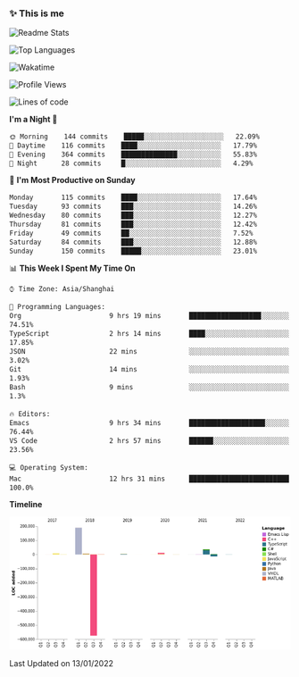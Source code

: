 <!--

**icyzeroice/icyzeroice** is a ✨ _special_ ✨ repository because its `README.md` (this file) appears on your GitHub profile.

Here are some ideas to get you started:

- 🔭 I’m currently working on ...
- 🌱 I’m currently learning ...
- 👯 I’m looking to collaborate on ...
- 🤔 I’m looking for help with ...
- 💬 Ask me about ...
- 📫 How to reach me: ...
- 😄 Pronouns: ...
- ⚡ Fun fact: ...

-->

### ✨ This is me

![Readme Stats](https://github-readme-stats.vercel.app/api?username=icyzeroice)

![Top Languages](https://github-readme-stats.vercel.app/api/top-langs/?username=icyzeroice&exclude_repo=scutie2015-digimon&layout=compact&langs_count=5)

![Wakatime](https://github-readme-stats.vercel.app/api/wakatime?username=icyzeroice)

<!--START_SECTION:waka-->
![Profile Views](http://img.shields.io/badge/Profile%20Views-0-blue)

![Lines of code](https://img.shields.io/badge/From%20Hello%20World%20I%27ve%20Written--320%20Thousand%20lines%20of%20code-blue)

**I'm a Night 🦉** 

```text
🌞 Morning    144 commits    █████░░░░░░░░░░░░░░░░░░░░   22.09% 
🌆 Daytime    116 commits    ████░░░░░░░░░░░░░░░░░░░░░   17.79% 
🌃 Evening    364 commits    ██████████████░░░░░░░░░░░   55.83% 
🌙 Night      28 commits     █░░░░░░░░░░░░░░░░░░░░░░░░   4.29%

```
📅 **I'm Most Productive on Sunday** 

```text
Monday       115 commits    ████░░░░░░░░░░░░░░░░░░░░░   17.64% 
Tuesday      93 commits     ███░░░░░░░░░░░░░░░░░░░░░░   14.26% 
Wednesday    80 commits     ███░░░░░░░░░░░░░░░░░░░░░░   12.27% 
Thursday     81 commits     ███░░░░░░░░░░░░░░░░░░░░░░   12.42% 
Friday       49 commits     ██░░░░░░░░░░░░░░░░░░░░░░░   7.52% 
Saturday     84 commits     ███░░░░░░░░░░░░░░░░░░░░░░   12.88% 
Sunday       150 commits    █████░░░░░░░░░░░░░░░░░░░░   23.01%

```


📊 **This Week I Spent My Time On** 

```text
⌚︎ Time Zone: Asia/Shanghai

💬 Programming Languages: 
Org                      9 hrs 19 mins       ██████████████████░░░░░░░   74.51% 
TypeScript               2 hrs 14 mins       ████░░░░░░░░░░░░░░░░░░░░░   17.85% 
JSON                     22 mins             ░░░░░░░░░░░░░░░░░░░░░░░░░   3.02% 
Git                      14 mins             ░░░░░░░░░░░░░░░░░░░░░░░░░   1.93% 
Bash                     9 mins              ░░░░░░░░░░░░░░░░░░░░░░░░░   1.3%

🔥 Editors: 
Emacs                    9 hrs 34 mins       ███████████████████░░░░░░   76.44% 
VS Code                  2 hrs 57 mins       ██████░░░░░░░░░░░░░░░░░░░   23.56%

💻 Operating System: 
Mac                      12 hrs 31 mins      █████████████████████████   100.0%

```

**Timeline**

![Chart not found](https://raw.githubusercontent.com/icyzeroice/icyzeroice/main/charts/bar_graph.png) 


 Last Updated on 13/01/2022
<!--END_SECTION:waka-->

<!--

### Related
- https://github.com/abhisheknaiidu/awesome-github-profile-readme
- https://github.com/coderjojo/creative-profile-readme
- https://github.com/elangosundar/awesome-README-templates
- https://github.com/durgeshsamariya/awesome-github-profile-readme-templates
- https://github.com/anmol098/waka-readme-stats

-->

